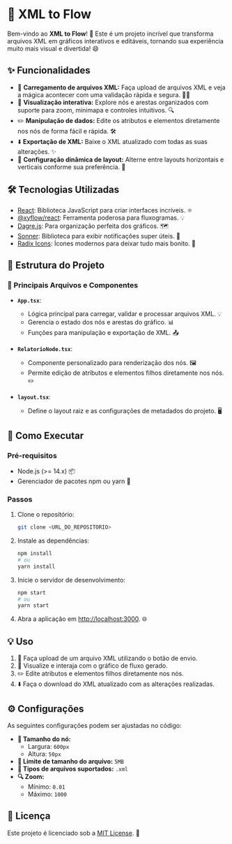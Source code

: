 # 🌟 XML to Flow

Bem-vindo ao **XML to Flow**! 🚀 Este é um projeto incrível que transforma arquivos XML em gráficos interativos e editáveis, tornando sua experiência muito mais visual e divertida! 😄

## ✨ Funcionalidades

- 📂 **Carregamento de arquivos XML:** Faça upload de arquivos XML e veja a mágica acontecer com uma validação rápida e segura. 🧙‍♂️
- 🎨 **Visualização interativa:** Explore nós e arestas organizados com suporte para zoom, minimapa e controles intuitivos. 🔍
- ✏️ **Manipulação de dados:** Edite os atributos e elementos diretamente nos nós de forma fácil e rápida. 🛠️
- ⬇️ **Exportação de XML:** Baixe o XML atualizado com todas as suas alterações. ✨
- 🔄 **Configuração dinâmica de layout:** Alterne entre layouts horizontais e verticais conforme sua preferência. 🧭

## 🛠️ Tecnologias Utilizadas

- [React](https://reactjs.org/): Biblioteca JavaScript para criar interfaces incríveis. ⚛️
- [@xyflow/react](https://github.com/wbkd/react-flow): Ferramenta poderosa para fluxogramas. 💡
- [Dagre.js](https://github.com/dagrejs/dagre): Para organização perfeita dos gráficos. 🗺️
- [Sonner](https://github.com/salemalem/sonner): Biblioteca para exibir notificações super úteis. 🔔
- [Radix Icons](https://icons.radix-ui.com/): Ícones modernos para deixar tudo mais bonito. 🎨

## 📂 Estrutura do Projeto

### 📄 Principais Arquivos e Componentes

- **`App.tsx`**:
  - Lógica principal para carregar, validar e processar arquivos XML. 💡
  - Gerencia o estado dos nós e arestas do gráfico. 📊
  - Funções para manipulação e exportação de XML. 📤

- **`RelatorioNode.tsx`**:
  - Componente personalizado para renderização dos nós. 🖼️
  - Permite edição de atributos e elementos filhos diretamente nos nós. ✏️

- **`layout.tsx`**:
  - Define o layout raiz e as configurações de metadados do projeto. 🖥️

## 🚀 Como Executar

### Pré-requisitos

- Node.js (>= 14.x) 📦
- Gerenciador de pacotes npm ou yarn 🧰

### Passos

1. Clone o repositório:
   ```bash
   git clone <URL_DO_REPOSITORIO>
   ```

2. Instale as dependências:
   ```bash
   npm install
   # ou
   yarn install
   ```

3. Inicie o servidor de desenvolvimento:
   ```bash
   npm start
   # ou
   yarn start
   ```

4. Abra a aplicação em [http://localhost:3000](http://localhost:3000). 🌐

## 💡 Uso

1. 📂 Faça upload de um arquivo XML utilizando o botão de envio.
2. 🎯 Visualize e interaja com o gráfico de fluxo gerado.
3. ✏️ Edite atributos e elementos filhos diretamente nos nós.
4. ⬇️ Faça o download do XML atualizado com as alterações realizadas.

## ⚙️ Configurações

As seguintes configurações podem ser ajustadas no código:

- **📏 Tamanho do nó:**
  - Largura: `600px`
  - Altura: `50px`
- **📂 Limite de tamanho do arquivo:** `5MB`
- **📄 Tipos de arquivos suportados:** `.xml`
- **🔍 Zoom:**
  - Mínimo: `0.01`
  - Máximo: `1000`

## 📜 Licença

Este projeto é licenciado sob a [MIT License](LICENSE). 💼
